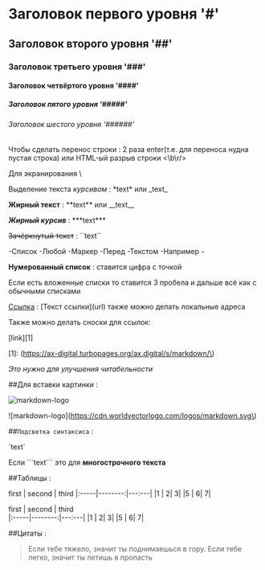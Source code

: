 # Заголовок первого уровня '#'
## Заголовок второго уровня '##'
### Заголовок третьего уровня '###'
#### Заголовок четвёртого уровня '####'
##### Заголовок пятого уровня '#####'
###### Заголовок шестого уровня '######'

Чтобы сделать перенос строки : 2 раза enter(т.е. для переноса нудна пустая строка) или HTML-ый разрыв строки \<\b\r\/\>

Для экранирования \\

Выделение текста *курсивом* : \*text\* или \_text\_

**Жирный текст** : \*\*text\*\* или \_\_text\_\_

***Жирный курсив*** : \*\*\*text\*\*\*

~~Зачёркнутый текст~~ : \`\`text\`\`

-Список
-Любой
-Маркер
-Перед
-Текстом 
-Например \-

**Нумерованный список** : ставится цифра с точкой

Если есть вложенные списки то ставится 3 пробела и дальше всё как с обычными списками

[Ссылка](https://ax-digital.turbopages.org/ax.digital/s/markdown/) : \[Текст ссылки\]\(url\) также можно делать локальные адреса 

Также можно делать сноски для ссылок: 

\[link\]\[1\]

\[1\]\: \(https://ax-digital.turbopages.org/ax.digital/s/markdown/\)

*Это нужно для улучшения читабельности*

##Для вставки картинки :

![markdown-logo](https://cdn.worldvectorlogo.com/logos/markdown.svg)

\!\[markdown-logo\]\(https://cdn.worldvectorlogo.com/logos/markdown.svg\)

##`Подсветка синтаксиса` :

\`text\`

Если \`\`\`text\`\`\` это для **многострочного текста**

##Таблицы :

first | second | third
|:-----|--------:|---:---|
|1    |       2|     3|
|5    |       6|     7|

first \| second \| third<br/>
\|:-----\|--------:\|---:---\|
\|1    \|       2\|     3\|
\|5    \|       6\|     7\|

##Цитаты :

>Если тебе тяжело, значит ты поднимаешься в гору. Если тебе легко, значит ты летишь в пропасть
